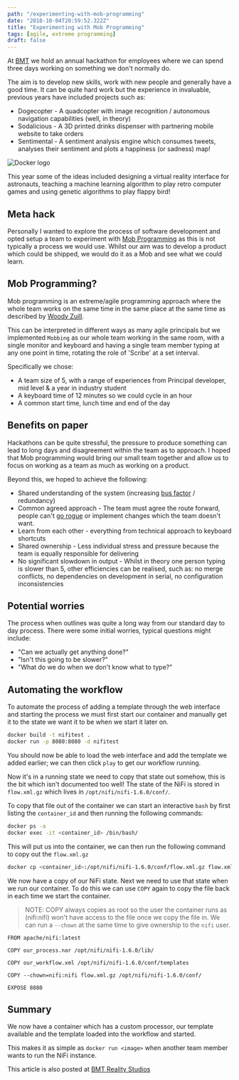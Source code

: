 ```yaml
---
path: "/experimenting-with-mob-programming"
date: "2018-10-04T20:59:52.322Z"
title: "Experimenting with Mob Programming"
tags: [agile, extreme programming]
draft: false
---
```


At [BMT](https://www.bmt.org/) we hold an annual hackathon for employees where we can spend three days working on something we don't normally do.

The aim is to develop new skills, work with new people and generally have a good time. It can be quite hard work but the experience in invaluable, previous years have included projects such as:

- Dogecopter - A quadcopter with image recognition / autonomous navigation capabilities (well, in theory)
- Sodalicious - A 3D printed drinks dispenser with partnering mobile website to take orders
- Sentimental - A sentiment analysis engine which consumes tweets, analyses their sentiment and plots a happiness (or sadness) map!

![Docker logo](docker-logo.png)

This year some of the ideas included designing a virtual reality interface for astronauts, teaching a machine learning algorithm to play retro computer games and using genetic algorithms to play flappy bird!

## Meta hack

Personally I wanted to explore the process of software development and opted setup a team to experiment with [Mob Programming](https://en.wikipedia.org/wiki/Mob_programming) as this is not typically a process we would use. Whilst our aim was to develop a product which could be shipped, we would do it as a Mob and see what we could learn.

## Mob Programming?

Mob programming is an extreme/agile programming approach where the whole team works on the same time in the same place at the same time as described by [Woody Zuill](https://www.youtube.com/watch?v=SHOVVnRB4h0).

This can be interpreted in different ways as many agile principals but we implemented `Mobbing` as our whole team working in the same room, with a single monitor and keyboard and having a single team member typing at any one point in time, rotating the role of 'Scribe' at a set interval.

Specifically we chose:

- A team size of 5, with a range of experiences from Principal developer, mid level & a year in industry student
- A keyboard time of 12 minutes so we could cycle in an hour
- A common start time, lunch time and end of the day

## Benefits on paper

Hackathons can be quite stressful, the pressure to produce something can lead to long days and disagreement within the team as to approach. I hoped that Mob programming would bring our small team together and allow us to focus on working as a team as much as working on a product.

Beyond this, we hoped to achieve the following:

- Shared understanding of the system (increasing [bus factor](https://en.wikipedia.org/wiki/Bus_factor) / redundancy)
- Common agreed approach - The team must agree the route forward, people can't [go rogue](https://www.merriam-webster.com/words-at-play/were-going-rogue) or implement changes which the team doesn't want.
- Learn from each other - everything from technical approach to keyboard shortcuts
- Shared ownership - Less individual stress and pressure because the team is equally responsible for delivering
- No significant slowdown in output - Whilst in theory one person typing is slower than 5, other efficiencies can be realised, such as: no merge conflicts, no dependencies on development in serial, no configuration inconsistencies

## Potential worries

The process when outlines was quite a long way from our standard day to day process. There were some initial worries, typical questions might include:

- "Can we actually get anything done?"
- "Isn't this going to be slower?"
- "What do we do when we don't know what to type?"

## Automating the workflow

To automate the process of adding a template through the web interface and starting the process we must first start our container and manually get it to the state we want it to be when we start it later on.

```bash
docker build -t nifitest .
docker run -p 8080:8080 -d nifitest
```

You should now be able to load the web interface and add the template we added earlier; we can then click `play` to get our workflow running.

Now it's in a running state we need to copy that state out somehow, this is the bit which isn't documented too well! The state of the NiFi is stored in `flow.xml.gz` which lives in `/opt/nifi/nifi-1.6.0/conf/`.

To copy that file out of the container we can start an interactive `bash` by first listing the `container_id` and then running the following commands:

```bash
docker ps -a
docker exec -it <container_id> /bin/bash/
```

This will put us into the container, we can then run the following command to copy out the `flow.xml.gz`

```bash
docker cp <container_id>:/opt/nifi/nifi-1.6.0/conf/flow.xml.gz flow.xml.gz
```

We now have a copy of our NiFi state. Next we need to use that state when we run our container. To do this we can use `COPY` again to copy the file back in each time we start the container.

> NOTE: COPY always copies as root so the user the container runs as (nifi:nifi) won't have access to the file once we copy the file in. We can run a `--chown` at the same time to give ownership to the `nifi` user.

```docker
FROM apache/nifi:latest

COPY our_process.nar /opt/nifi/nifi-1.6.0/lib/

COPY our_workflow.xml /opt/nifi/nifi-1.6.0/conf/templates

COPY --chown=nifi:nifi flow.xml.gz /opt/nifi/nifi-1.6.0/conf/

EXPOSE 8080
```

## Summary

We now have a container which has a custom processor, our template available and the template loaded into the workflow and started.

This makes it as simple as `docker run <image>` when another team member wants to run the NiFi instance.

This article is also posted at [BMT Reality Studios](https://www.bmtrealitystudios.com/dockerising-nifi/)




